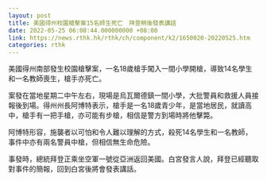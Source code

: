 ```yaml
---
layout: post
title: 美國得州校園槍擊案15名師生死亡　拜登稍後發表講話
date: 2022-05-25 06:08:44.000000000 +08:00
link: https://news.rthk.hk/rthk/ch/component/k2/1650020-20220525.htm
categories: rthk
---
```


美國得州南部發生校園槍擊案，一名18歲槍手闖入一間小學開槍，導致14名學生和一名教師喪生，槍手亦死亡。

案發在當地星期二中午左右，現場是烏瓦爾德鎮一間小學，大批警員和救援人員接報後到場。得州州長阿博特表示，槍手是一名18歲青少年，是當地居民，就讀高中，槍手有一把手槍，亦可能有步槍，相信是警方到場時將他擊斃。

阿博特形容，施襲者以可怕和令人難以理解的方式，殺死14名學生和一名教師，事件中亦有兩名警員中槍，但相信無生命危險。

事發時，總統拜登正乘坐空軍一號從亞洲返回美國。白宮發言人說，拜登已經聽取對事件的簡報，回到白宮後將會發表講話。
